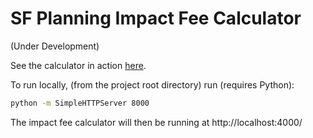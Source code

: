 # SF Planning Impact Fee Calculator

(Under Development)

See the calculator in action [here](https://sfcpc.github.io/ifc/).

To run locally, (from the project root directory) run (requires Python):

```sh
python -m SimpleHTTPServer 8000
```

The impact fee calculator will then be running at http://localhost:4000/
